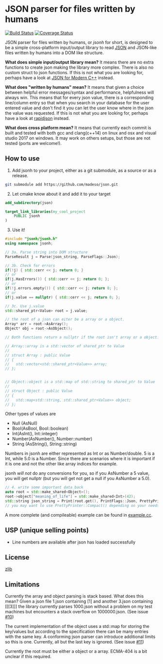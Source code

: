 # JSON parser for files written by humans

[![Build Status](https://www.travis-ci.org/madeso/json.svg?branch=master)](https://www.travis-ci.org/madeso/json)
[![Coverage Status](https://coveralls.io/repos/github/madeso/json/badge.svg?branch=master)](https://coveralls.io/github/madeso/json?branch=master)

JSON parser for files written by humans, or _jsonh_ for short, is designed to be a simple cross-platform input/output library to read [JSON](https://json.org/) and JSON-like files written by humans into a DOM like structure.

**What does simple input/output library mean?** It means there are no extra functions to create json making the library more complex. There is also no custom struct to json functions. If this is not what you are looking for, perhaps have a look at [JSON for Modern C++](https://github.com/nlohmann/json) instead.

**What does "written by humans" mean?** It means that given a choice between helpful error messages/syntax and performance, helpfulness will always win. This means that for every json value, there is a corresponding line/column entry so that when you search in your database for the user entered value and don't find it you can let the user know where in the json the value was requested. If this is not what you are looking for, perhaps have a look at [rapidjson](https://github.com/Tencent/rapidjson) instead.

**What does cross platform mean?** It means that currently each commit is built and tested with both gcc and clang(c++14) on linux and osx and visual studio 2017 on windows. It may work on others setups, but those are not tested (ports are welcome!).

## How to use

1. Add jsonh to your project, either as a git submodule, as a source or as a release.

```sh
git submodule add https://github.com/madeso/json.git
```

2. Let cmake know about it and add it to your target

```cmake
add_subdirectory(json)

target_link_libraries(my_cool_project
    PUBLIC jsonh
)
```

3. Use it!

```cpp
#include "jsonh/jsonh.h"
using namespace jsonh;

// 3a. Parse string into DOM structure
ParseResult j = Parse(json_string, ParseFlags::Json);

// 3b. Check for errors
if(!j) { std::cerr << j; return 0; }
// or
if(j.HasErrors()) { std::cerr << j; return 0; };
// or
if(!j.errors.empty()) { std::cerr << j; return 0; };
// or
if(j.value == nullptr) { std::cerr << j; return 0; };

// 3c. Use j.value
std::shared_ptr<Value> root = j.value;

// the root of a json can eiter be a array or a object.
Array* arr = root->AsArray();
Object* obj = root->AsObject();

// Both functions return a nullptr if the root isn't array or a object.

// Array::array is a std::vector of shared_ptr to Value
//
// struct Array : public Value
// {
//   std::vector<std::shared_ptr<Value>> array;
// };


// Object::object is a std::map of std::string to shared_ptr to Value
//
// struct Object : public Value
// {
//   std::map<std::string, std::shared_ptr<Value>> object;
// };

```

Other types of values are

* Null (AsNull)
* Bool(AsBool, Bool::boolean)
* Int(AsInt(), Int::integer)
* Number(AsNumber(), Number::number)
* String (AsString(), String::string)

Numbers in jsonh are either represented as Int or as Number/double. 5 is a Int, while 5.0 is a Number.
Since there are scenarios where it is important if it is one and not the other like array indices for example.

jsonh _will not_ do any conversions for you, so if you AsNumber a 5 value, you will get nullptr (but you will get not get a null if you AsNumber a 5.0).

```cpp
// 4. write some important data back
auto root = std::make_shared<Object>();
root->object["meaning_of_life"] = std::make_shared<Int>(42);
std::string json_string = Print(root.get(), PrintFlags::Json, PrettyPrinter::Pretty());
// you may want to use PrettyPrinter::Compact() depending on your needs
```

A more complete (and compileable) example can be found in [example.cc](https://github.com/madeso/json/blob/master/example.cc).

## USP (unique selling points)

* Line numbers are available after json has loaded successfully

## License

[zlib](https://opensource.org/licenses/Zlib)

## Limitations

Currently the array and object parsing is stack based. What does this mean? Given a json file 1.json containing [1] and another 3.json containing [[[3]]] the library currently parses 1000.json without a problem on my test machines but encounters a stack overflow on 1000000.json. (See issue [#10](https://github.com/madeso/json/issues/10))

The current implementation of the object uses a std::map for storing the key/values but according to the specification there can be many entries with the same key. A conforming json parser can introduce additional limits so this is one. Currently, all but the last key is ignored. (See issue [#11](https://github.com/madeso/json/issues/11))

Currently the root must be either a object or a array. ECMA-404 is a bit unclear if this required.

